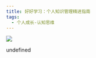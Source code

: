 ```yaml
---
title: 好好学习：个人知识管理精进指南
tags:
  - 个人成长-认知思维
---
```


![](https://wfqqreader-1252317822.image.myqcloud.com/cover/828/906828/s_906828.jpg)

undefined
